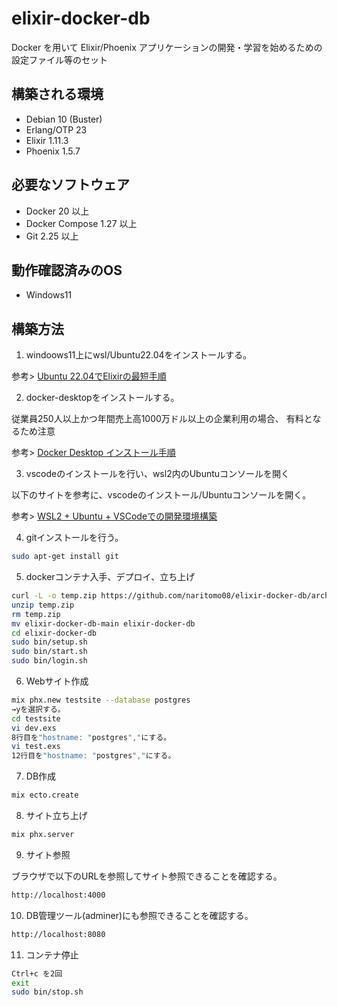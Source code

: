 # elixir-docker-db

Docker を用いて Elixir/Phoenix アプリケーションの開発・学習を始めるための設定ファイル等のセット

## 構築される環境

* Debian 10 (Buster)
* Erlang/OTP 23
* Elixir 1.11.3
* Phoenix 1.5.7

## 必要なソフトウェア

* Docker 20 以上
* Docker Compose 1.27 以上
* Git 2.25 以上

## 動作確認済みのOS

* Windows11

## 構築方法
1. windoows11上にwsl/Ubuntu22.04をインストールする。

参考>
[Ubuntu 22.04でElixirの最短手順](https://qiita.com/piacerex/items/01e89435af0f7a454ad2)


2. docker-desktopをインストールする。

従業員250人以上かつ年間売上高1000万ドル以上の企業利用の場合、
有料となるため注意

参考>
[Docker Desktop インストール手順](https://qiita.com/R_R/items/a09fab09ce9fa9e905c5)


3. vscodeのインストールを行い、wsl2内のUbuntuコンソールを開く

以下のサイトを参考に、vscodeのインストール/Ubuntuコンソールを開く。

参考>
[WSL2 + Ubuntu + VSCodeでの開発環境構築](https://qiita.com/zaburo/items/27b5b819fae2bde97a3b)


4. gitインストールを行う。

```bash
sudo apt-get install git
```

5. dockerコンテナ入手、デプロイ、立ち上げ

```bash
curl -L -o temp.zip https://github.com/naritomo08/elixir-docker-db/archive/refs/heads/main.zip
unzip temp.zip
rm temp.zip
mv elixir-docker-db-main elixir-docker-db
cd elixir-docker-db
sudo bin/setup.sh
sudo bin/start.sh
sudo bin/login.sh
```

6. Webサイト作成

```bash
mix phx.new testsite --database postgres
→yを選択する。
cd testsite
vi dev.exs
8行目を"hostname: "postgres","にする。
vi test.exs
12行目を"hostname: "postgres","にする。

```

7. DB作成

```bash
mix ecto.create
```

8. サイト立ち上げ

```bash
mix phx.server
```

9. サイト参照

ブラウザで以下のURLを参照してサイト参照できることを確認する。

```bash
http://localhost:4000
```

10. DB管理ツール(adminer)にも参照できることを確認する。

```bash
http://localhost:8080
```

11. コンテナ停止

```bash
Ctrl+c を2回
exit
sudo bin/stop.sh
```
